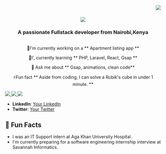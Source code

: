 <img align="right" src="https://visitor-badge.laobi.icu/badge?page_id=Gerokeys.Gerokeys">

<h1 align="center">
  <a href="https://git.io/typing-svg">
    <img src="https://readme-typing-svg.herokuapp.com?font=Righteous&size=35&center=true&vCenter=true&width=500&height=70&duration=4000&lines=Hi+there!+👋;I'm+Gerald+Shikwe!;">
  </a>
</h1>

<h3 align="center">A passionate Fullstack developer from Nairobi,Kenya</h3>

<br/>

<div align="center">
  🔭I'm currently working on a ** Apartment listing app **

  🌱I', currently learning ** PHP, Laravel, React, Gsap **

  💬 Ask me about ** Gsap, animations, clean code**

  ⚡Fun fact ** Aside from coding, I can solve a Rubik's cube in under 1 minute. **
</div

<div align="center"> 
  <a href="mailto:shikukugerald111@gmail.com">
    <img src="https://img.shields.io/badge/Gmail-333333?style=for-the-badge&logo=gmail&logoColor=red" />
  </a>
  <a href="https://www.linkedin.com/in/gerald-shikwe-7ba47623b/" target="_blank">
    <img src="https://img.shields.io/badge/LinkedIn-0077B5?style=for-the-badge&logo=linkedin&logoColor=white" target="_blank" />
  </a>
  <a href="https://github.com/Gerokeys" target="_blank">
     <img src="https://img.shields.io/badge/Portfolio-FF5722?style=for-the-badge&logo=todoist&logoColor=white" target="_blank" /> <!-- sqlite, safari, google-chrome are other good icon options -->
  </a>
</div>

- **LinkedIn**: [Your LinkedIn](https://www.linkedin.com/in/your-linkedin)
- **Twitter**: [Your Twitter](https://twitter.com/your-twitter)

## 🌱 Fun Facts

- I was an IT Support intern at Aga Khan University Hospital.
- I'm currently preparing for a software engineering internship interview at Savannah Informatics.

